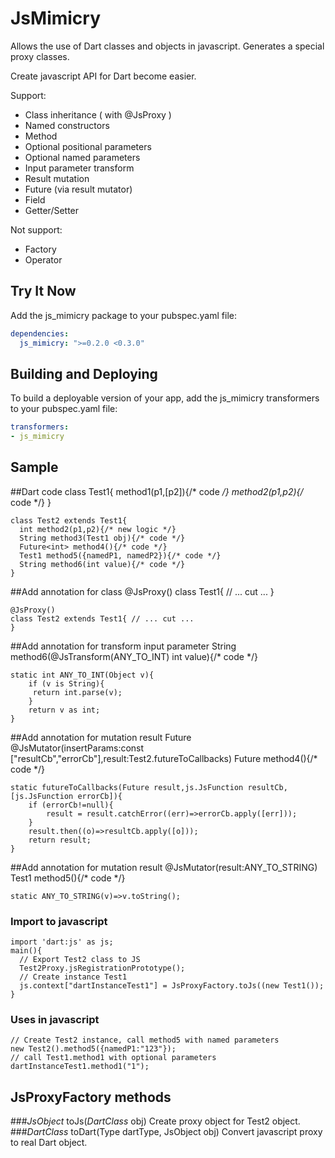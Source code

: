JsMimicry
===========

Allows the use of Dart classes and objects in javascript. Generates a special proxy classes.

Create javascript API for Dart become easier. 

Support:

 * Class inheritance ( with @JsProxy )
 * Named constructors
 * Method
 * Optional positional parameters
 * Optional named parameters
 * Input parameter transform
 * Result mutation
 * Future (via result mutator)
 * Field
 * Getter/Setter
 
Not support:

 * Factory
 * Operator


Try It Now
-----------
Add the js_mimicry package to your pubspec.yaml file:

```yaml
dependencies:
  js_mimicry: ">=0.2.0 <0.3.0"
```

Building and Deploying
----------------------

To build a deployable version of your app, add the js_mimicry transformers to your
pubspec.yaml file:

```yaml
transformers:
- js_mimicry
```

Sample
-----------
##Dart code
    class Test1{
      method1(p1,[p2]){/* code */}
      method2(p1,p2){/* code */}
    }
    
    class Test2 extends Test1{
      int method2(p1,p2){/* new logic */}
      String method3(Test1 obj){/* code */}
      Future<int> method4(){/* code */}
      Test1 method5({namedP1, namedP2}){/* code */}
      String method6(int value){/* code */}
    }

##Add annotation for class
    @JsProxy()
    class Test1{  // ... cut ...
    }

    @JsProxy()
    class Test2 extends Test1{ // ... cut ...
    }
    
##Add annotation for transform input parameter
    String method6(@JsTransform(ANY_TO_INT) int value){/* code */}

    static int ANY_TO_INT(Object v){
        if (v is String){
         return int.parse(v);
        }
        return v as int;
    }
    
##Add annotation for mutation result Future
    @JsMutator(insertParams:const ["resultCb","errorCb"],result:Test2.futureToCallbacks)
    Future<int> method4(){/* code */}
    
    static futureToCallbacks(Future result,js.JsFunction resultCb,[js.JsFunction errorCb]){
        if (errorCb!=null){
            result = result.catchError((err)=>errorCb.apply([err]));
        }
        result.then((o)=>resultCb.apply([o]));
        return result;
    }

##Add annotation for mutation result
    @JsMutator(result:ANY_TO_STRING)
    Test1 method5(){/* code */}

    static ANY_TO_STRING(v)=>v.toString();
    
### Import to javascript
    import 'dart:js' as js;
    main(){
      // Export Test2 class to JS
      Test2Proxy.jsRegistrationPrototype();
      // Create instance Test1
      js.context["dartInstanceTest1"] = JsProxyFactory.toJs((new Test1());
    }
### Uses in javascript
    // Create Test2 instance, call method5 with named parameters
    new Test2().method5({namedP1:"123"});
    // call Test1.method1 with optional parameters
    dartInstanceTest1.method1("1");

## JsProxyFactory methods
###<i>JsObject</i> toJs(<i>DartClass</i> obj)
Create proxy object for Test2 object.
###<i>DartClass</i> toDart(Type dartType, JsObject obj)
Convert javascript proxy to real Dart object.